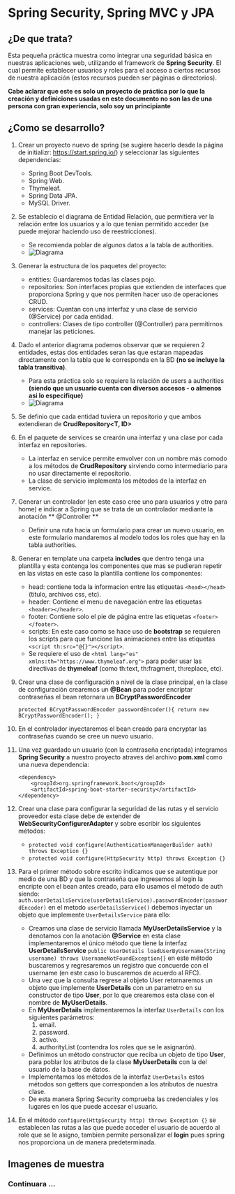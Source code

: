 # Spring Security, Spring MVC y JPA
## ¿De que trata? ##
Esta pequeña práctica muestra como integrar una seguridad básica en nuestras aplicaciones web, utilizando el framework de **Spring Security**.
El cual permite establecer usuarios y roles para el acceso a ciertos recursos de nuestra aplicación (estos recursos pueden ser páginas o directorios).

**Cabe aclarar que este es solo un proyecto de práctica por lo que la creación y definiciones usadas en este documento no son las de una persona con gran experiencia, solo soy un principiante**
## ¿Como se desarrollo? ##
1.  Crear un proyecto nuevo de spring (se sugiere hacerlo desde la página de initializr: https://start.spring.io/) y seleccionar las siguientes dependencias:
	- Spring Boot DevTools.
    - Spring Web.
    - Thymeleaf.
    - Spring Data JPA.
    - MySQL Driver.
2. Se establecio el diagrama de Entidad Relación, que permitiera ver la relación entre los usuarios y a lo que tenian permitido acceder (se puede mejorar haciendo uso de reestricciones).
	- Se recomienda poblar de algunos datos a la tabla de authorities.
	- ![Diagrama][img-diagrama]
3. Generar la estructura de los paquetes del proyecto:
	- entities: Guardaremos todas las clases pojo.
    - repositories: Son interfaces propias que extienden de interfaces que proporciona Spring y que nos permiten hacer uso de operaciones CRUD.
    - services: Cuentan con una interfaz y una clase de servicio (@Service) por cada entidad.
    - controllers: Clases de tipo controller (@Controller) para permitirnos manejar las peticiones.
4. Dado el anterior diagrama podemos observar que se requieren 2 entidades, estas dos entidades seran las que estaran mapeadas directamente con la tabla que le corresponda en la BD **(no se incluye la tabla transitiva)**.
	- Para esta práctica solo se requiere la relación de users a authorities **(siendo que un usuario cuenta con diversos accesos - o almenos asi lo especifique)**
	- ![Diagrama][img-diagrama]
5. Se definio que cada entidad tuviera un repositorio y que ambos extendieran de **CrudRepository<T, ID>**
6. En el paquete de services se crearón una interfaz y una clase por cada interfaz en repositories.
	- La interfaz en service permite emvolver con un nombre más comodo a los métodos de **CrudRepository** sirviendo como intermediario para no usar directamente el repositorio.
    - La clase de servicio implementa los métodos de la interfaz en service.
7. Generar un controlador (en este caso cree uno para usuarios y otro para home) e indicar a Spring que se trata de un controlador mediante la anotación ** @Controller **
	- Definir una ruta hacia un formulario para crear un nuevo usuario, en este formulario mandaremos al modelo todos los roles que hay en la tabla authorities.
8. Generar en template una carpeta **includes** que dentro tenga una plantilla y esta contenga los componentes que mas se pudieran repetir en las vistas en este caso la plantilla contiene los componentes:
	- head: contiene toda la informacion entre las etiquetas `<head></head>` (titulo, archivos css, etc).
    - header: Contiene el menu de navegación entre las etiquetas `<header></header>`.
    - footer: Contiene solo el pie de página entre las etiquetas `<footer></footer>`.
    - scripts: En este caso como se hace uso de **bootstrap** se requieren los scripts para que funcione las animaciones entre las etiquetas `<script th:src="@{}"></script>`. 
    - Se requiere el uso de `<html lang="es" xmlns:th="https://www.thymeleaf.org">` para poder usar las directivas de **thymeleaf** (como th:text, th:fragment, th:replace, etc).
9. Crear una clase de configuración a nivel de la clase principal, en la clase de configuración crearemos un **@Bean** para poder encriptar contraseñas el bean retornara un **BCryptPasswordEncoder** 
	
    `protected BCryptPasswordEncoder passwordEncoder(){
        return new BCryptPasswordEncoder();
    }`
10. En el controlador inyectaremos el bean creado para encryptar las contraseñas cuando se cree un nuevo usuario.
11. Una vez guardado un usuario (con la contraseña encriptada) integramos **Spring Security** a nuestro proyecto atraves del archivo **pom.xml** como una nueva dependencia:
        
        <dependency>
            <groupId>org.springframework.boot</groupId>
            <artifactId>spring-boot-starter-security</artifactId>
        </dependency>
    
12. Crear una clase para configurar la seguridad de las rutas y el servicio proveedor esta clase debe de extender de **WebSecurityConfigurerAdapter** y sobre escribir los siguientes métodos:
    - `protected void configure(AuthenticationManagerBuilder auth) throws Exception {}`
    - `protected void configure(HttpSecurity http) throws Exception {}`
13. Para el primer método sobre escrito indicamos que se autentique por medio de una BD y que la contraseña que ingresemos al login la encripte con el bean antes creado, para ello usamos el método de auth siendo: `auth.userDetailsService(userDetailsService).passwordEncoder(passwordEncoder)` en el metodo `userDetailsService()` debemos inyectar un objeto que implemente `UserDetailsService` para ello: 
	- Creamos una clase de servicio llamada **MyUserDetailsService** y la denotamos con la anotación **@Service** en esta clase implementaremos el único método que tiene la interfaz **UserDetailsService** `public UserDetails loadUserByUsername(String username) throws UsernameNotFoundException{}` en este método buscaremos y regresaremos un registro que concuerde con el username (en este caso lo buscaremos de acuerdo al RFC).
    - Una vez que la consulta regrese al objeto User retornaremos un objeto que implemente **UserDetails** con un parametro en su constructor de tipo **User**, por lo que crearemos esta clase con el nombre de **MyUserDetails**.
    - En **MyUserDetails** implementaremos la interfaz `UserDetails` con los siguientes parámetros:
        1. email.
        2. password.
        3. activo.
        4. authorityList (contendra los roles que se le asignarón).
    - Definimos un método constructor que reciba un objeto de tipo **User**, para poblar los atributos de la clase **MyUserDetails** con la del usuario de la base de datos.
    - Implementamos los métodos de la interfaz `UserDetails` estos métodos son getters que corresponden a los atributos de nuestra clase.
    - De esta manera Spring Security comprueba las credenciales y los lugares en los que puede accesar el usuario.
14. En el método `configure(HttpSecurity http) throws Exception {}`  se establecen las rutas a las que puede acceder el usuario de acuerdo al role que se le asigno, tambien permite personalizar el **login** pues spring nos proporciona un de manera predeterminada.

## Imagenes de muestra 

### Continuara ...

[img-diagrama]:ruta/mer.png "Diagrama"
[img-entities]:ruta/relationship-entities.png "Relación de entidades"

